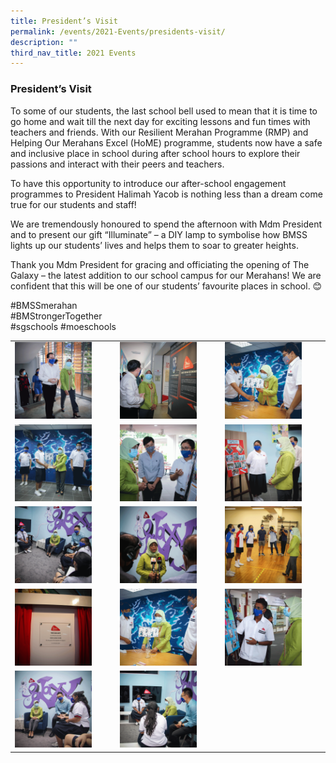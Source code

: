 ```yaml
---
title: President’s Visit
permalink: /events/2021-Events/presidents-visit/
description: ""
third_nav_title: 2021 Events
---
```

### President’s Visit

To some of our students, the last school bell used to mean that it is time to go home and wait till the next day for exciting lessons and fun times with teachers and friends. With our Resilient Merahan Programme (RMP) and Helping Our Merahans Excel (HoME) programme, students now have a safe and inclusive place in school during after school hours to explore their passions and interact with their peers and teachers.

To have this opportunity to introduce our after-school engagement programmes to President Halimah Yacob is nothing less than a dream come true for our students and staff!

We are tremendously honoured to spend the afternoon with Mdm President and to present our gift “Illuminate” – a DIY lamp to symbolise how BMSS lights up our students’ lives and helps them to soar to greater heights.

Thank you Mdm President for gracing and officiating the opening of The Galaxy – the latest addition to our school campus for our Merahans! We are confident that this will be one of our students’ favourite places in school. 😊

#BMSSmerahan  
#BMStrongerTogether  
#sgschools #moeschools

|  |  |  |
|---|---|---|
| <img src="/images/pv1.png" style="width:80%"> |<img src="/images/pv2.png" style="width:80%">  | <img src="/images/pv3.png" style="width:80%"> |
| <img src="/images/pv4.png" style="width:80%"> | <img src="/images/pv5.png" style="width:80%"> | <img src="/images/pv6.png" style="width:80%"> |
| <img src="/images/pv7.png" style="width:80%"> | <img src="/images/pv8.png" style="width:80%"> | <img src="/images/pv9.png" style="width:80%"> |
|<img src="/images/pv10.png" style="width:80%">  | <img src="/images/pv11.png" style="width:80%"> | <img src="/images/pv12.png" style="width:80%"> |
| <img src="/images/pv13.png" style="width:80%"> | <img src="/images/pv14.png" style="width:80%"> |  |